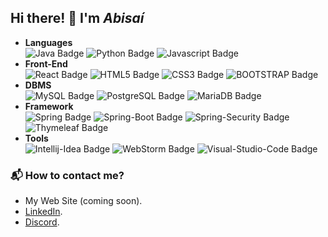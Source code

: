 ## Hi there! :wave: I'm *Abisaí*

- **Languages**  
![Java Badge](https://img.shields.io/badge/-Java-1C9AD6?style=for-the-badge&labelColor=black&logo=java&logoColor=61DBFB)
![Python Badge](https://img.shields.io/badge/-Python-3776AB?style=for-the-badge&labelColor=black&logo=python&logoColor=3776AB)
![Javascript Badge](https://img.shields.io/badge/-Javascript-F0DB4F?style=for-the-badge&labelColor=black&logo=javascript&logoColor=F0DB4F)
- **Front-End**  
![React Badge](https://img.shields.io/badge/-React-61DBFB?style=for-the-badge&labelColor=black&logo=react&logoColor=61DBFB)
![HTML5 Badge](https://img.shields.io/badge/-HTML5-E34F26?style=for-the-badge&labelColor=black&logo=html5&logoColor=E34F26)
![CSS3 Badge](https://img.shields.io/badge/-CSS3-1572B6?style=for-the-badge&labelColor=black&logo=css3&logoColor=1572B6)
![BOOTSTRAP Badge](https://img.shields.io/badge/-Bootstrap-7952B3?style=for-the-badge&labelColor=black&logo=Bootstrap&logoColor=7952B3)
- **DBMS**  
![MySQL Badge](https://img.shields.io/badge/-MySQL-4479A1?style=for-the-badge&labelColor=black&logo=mysql&logoColor=white)
![PostgreSQL Badge](https://img.shields.io/badge/-PostgreSQL-4169E1?style=for-the-badge&labelColor=black&logo=postgresql&logoColor=white)
![MariaDB Badge](https://img.shields.io/badge/-MariaDB-003545?style=for-the-badge&labelColor=black&logo=mariadb&logoColor=white)
- **Framework**  
![Spring Badge](https://img.shields.io/badge/-Spring-6DB33F?style=for-the-badge&labelColor=black&logo=spring&logoColor=6DB33F)
![Spring-Boot Badge](https://img.shields.io/badge/-Spring%20Boot-6DB33F?style=for-the-badge&labelColor=black&logo=spring-boot&logoColor=6DB33F)
![Spring-Security Badge](https://img.shields.io/badge/-Spring%20Security-6DB33F?style=for-the-badge&labelColor=black&logo=spring-security&logoColor=6DB33F)
![Thymeleaf Badge](https://img.shields.io/badge/-Thymeleaf-005F0F?style=for-the-badge&labelColor=black&logo=Thymeleaf&logoColor=005F0F)
- **Tools**  
![Intellij-Idea Badge](https://img.shields.io/badge/-IntelliJ%20IDEA-007acc?style=for-the-badge&labelColor=black&logo=intellij-idea&logoColor=007acc)
![WebStorm Badge](https://img.shields.io/badge/-WebStorm-00D564?style=for-the-badge&labelColor=black&logo=WebStorm&logoColor=00D564)
![Visual-Studio-Code Badge](https://img.shields.io/badge/-Visual%20Studio%20Code-007ACC?style=for-the-badge&labelColor=black&logo=intellij-idea&logoColor=007ACC)
### :mailbox_with_mail: How to contact me? 
- My Web Site (coming soon).
- [LinkedIn](https://duckduckgo.com "encourage me to give me a chance" ).
- [Discord](https://duckduckgo.com "to talk for a while").

<!--
**AbisaiDev/AbisaiDev** is a ✨ _special_ ✨ repository because its `README.md` (this file) appears on your GitHub profile.

Here are some ideas to get you started:

- 🔭 I’m currently working on ...
- 🌱 I’m currently learning ...
- 👯 I’m looking to collaborate on ...
- 🤔 I’m looking for help with ...
- 💬 Ask me about ...
- 📫 How to reach me: ...
- 😄 Pronouns: ...
- ⚡ Fun fact: ...
-->
